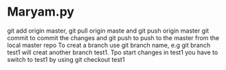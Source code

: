 # Maryam.py
git add origin master, git pull origin maste and git push origin master
git commit to commit the changes and git push to push to the master from the local master repo
To creat a branch use git branch name, e.g git branch test1 will creat another branch test1.
Tpo start changes in test1 you have to switch to test1 by using git checkout test1
